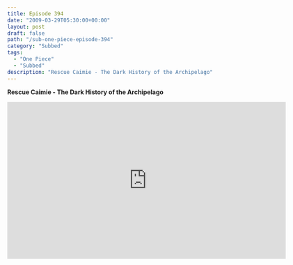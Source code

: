 ```yaml
---
title: Episode 394
date: "2009-03-29T05:30:00+00:00"
layout: post
draft: false
path: "/sub-one-piece-episode-394"
category: "Subbed"
tags:
  - "One Piece"
  - "Subbed"
description: "Rescue Caimie - The Dark History of the Archipelago"
---
```


**Rescue Caimie - The Dark History of the Archipelago**

<iframe width="640" height="360" src="https://www.rapidvideo.com/e/FXV10CE5DX" frameborder="0" marginwidth=0 marginheight=0 scrolling=no allowfullscreen></iframe>

